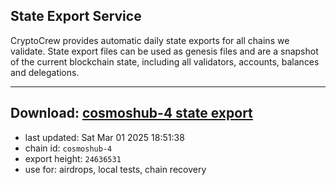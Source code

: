 ## State Export Service
CryptoCrew provides automatic daily state exports for all chains we validate. State export files can be used as genesis files and are a snapshot of the current blockchain state, including all validators, accounts, balances and delegations.

---
**Download: [cosmoshub-4 state export](https://dl-eu2.ccvalidators.com/SERVICE/cosmoshub/cosmoshub-4_export_24636531.json)**
---

- last updated: Sat Mar 01 2025 18:51:38
- chain id: `cosmoshub-4`
- export height: `24636531`
- use for: airdrops, local tests, chain recovery
